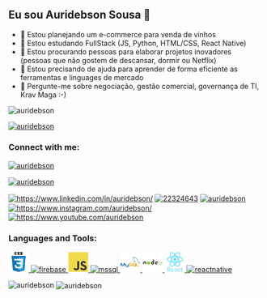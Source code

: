 <h2>Eu sou Auridebson Sousa 👋</h2>

<p></p>

- 🔭 Estou planejando um e-commerce para venda de vinhos
- 🌱 Estou estudando FullStack (JS, Python, HTML/CSS, React Native)
- 👯 Estou procurando pessoas para elaborar projetos inovadores (pessoas que não gostem de descansar, dormir ou Netflix)
- 🤔 Estou precisando de ajuda para aprender de forma eficiente as ferramentas e linguages de mercado
- 💬 Pergunte-me sobre negociação, gestão comercial, governança de TI, Krav Maga :-)


<p align="left">
  <img src="https://komarev.com/ghpvc/?username=auridebson&label=Profile%20views&color=0e75b6&style=flat" alt="auridebson" />
</p>

<p align="left"> <a href="https://twitter.com/auridebson" target="blank"><img src="https://img.shields.io/twitter/follow/auridebson?logo=twitter&style=for-the-badge" alt="auridebson" /></a> </p>

<h3 align="left">Connect with me:</h3>
<p align="left">
<a href="https://codepen.io/auridebson" target="blank">
  <img align="center" src="https://raw.githubusercontent.com/rahuldkjain/github-profile-readme-generator/master/src/images/icons/Social/codepen.svg" alt="auridebson" height="30" width="40" />
</a>
  
<a href="https://twitter.com/auridebson" target="blank"><img align="center" src="https://raw.githubusercontent.com/rahuldkjain/github-profile-readme-generator/master/src/images/icons/Social/twitter.svg" alt="auridebson" height="30" width="40" /></a>
  
<a href="https://linkedin.com/in/https://www.linkedin.com/in/auridebson/" target="blank"><img align="center" src="https://raw.githubusercontent.com/rahuldkjain/github-profile-readme-generator/master/src/images/icons/Social/linked-in-alt.svg" alt="https://www.linkedin.com/in/auridebson/" height="30" width="40" /></a>
<a href="https://stackoverflow.com/users/22324643" target="blank"><img align="center" src="https://raw.githubusercontent.com/rahuldkjain/github-profile-readme-generator/master/src/images/icons/Social/stack-overflow.svg" alt="22324643" height="30" width="40" /></a>
<a href="https://fb.com/auridebson" target="blank"><img align="center" src="https://raw.githubusercontent.com/rahuldkjain/github-profile-readme-generator/master/src/images/icons/Social/facebook.svg" alt="auridebson" height="30" width="40" /></a>
<a href="https://instagram.com/https://www.instagram.com/auridebson/" target="blank"><img align="center" src="https://raw.githubusercontent.com/rahuldkjain/github-profile-readme-generator/master/src/images/icons/Social/instagram.svg" alt="https://www.instagram.com/auridebson/" height="30" width="40" /></a>
<a href="https://www.youtube.com/c/https://www.youtube.com/auridebson" target="blank"><img align="center" src="https://raw.githubusercontent.com/rahuldkjain/github-profile-readme-generator/master/src/images/icons/Social/youtube.svg" alt="https://www.youtube.com/auridebson" height="30" width="40" /></a>
</p>

<h3 align="left">Languages and Tools:</h3>
<p align="left"> <a href="https://www.w3schools.com/css/" target="_blank" rel="noreferrer"> <img src="https://raw.githubusercontent.com/devicons/devicon/master/icons/css3/css3-original-wordmark.svg" alt="css3" width="40" height="40"/> </a> <a href="https://firebase.google.com/" target="_blank" rel="noreferrer"> <img src="https://www.vectorlogo.zone/logos/firebase/firebase-icon.svg" alt="firebase" width="40" height="40"/> </a> <a href="https://developer.mozilla.org/en-US/docs/Web/JavaScript" target="_blank" rel="noreferrer"> <img src="https://raw.githubusercontent.com/devicons/devicon/master/icons/javascript/javascript-original.svg" alt="javascript" width="40" height="40"/> </a> <a href="https://www.microsoft.com/en-us/sql-server" target="_blank" rel="noreferrer"> <img src="https://www.svgrepo.com/show/303229/microsoft-sql-server-logo.svg" alt="mssql" width="40" height="40"/> </a> <a href="https://www.mysql.com/" target="_blank" rel="noreferrer"> <img src="https://raw.githubusercontent.com/devicons/devicon/master/icons/mysql/mysql-original-wordmark.svg" alt="mysql" width="40" height="40"/> </a> <a href="https://nodejs.org" target="_blank" rel="noreferrer"> <img src="https://raw.githubusercontent.com/devicons/devicon/master/icons/nodejs/nodejs-original-wordmark.svg" alt="nodejs" width="40" height="40"/> </a> <a href="https://reactjs.org/" target="_blank" rel="noreferrer"> <img src="https://raw.githubusercontent.com/devicons/devicon/master/icons/react/react-original-wordmark.svg" alt="react" width="40" height="40"/> </a> <a href="https://reactnative.dev/" target="_blank" rel="noreferrer"> <img src="https://reactnative.dev/img/header_logo.svg" alt="reactnative" width="40" height="40"/> </a> </p>

<p><img align="left" src="https://github-readme-stats.vercel.app/api/top-langs?username=auridebson&show_icons=true&locale=en&layout=compact" alt="auridebson" /></p>

<p>&nbsp;<img align="center" src="https://github-readme-stats.vercel.app/api?username=auridebson&show_icons=true&locale=en" alt="auridebson" /></p>
